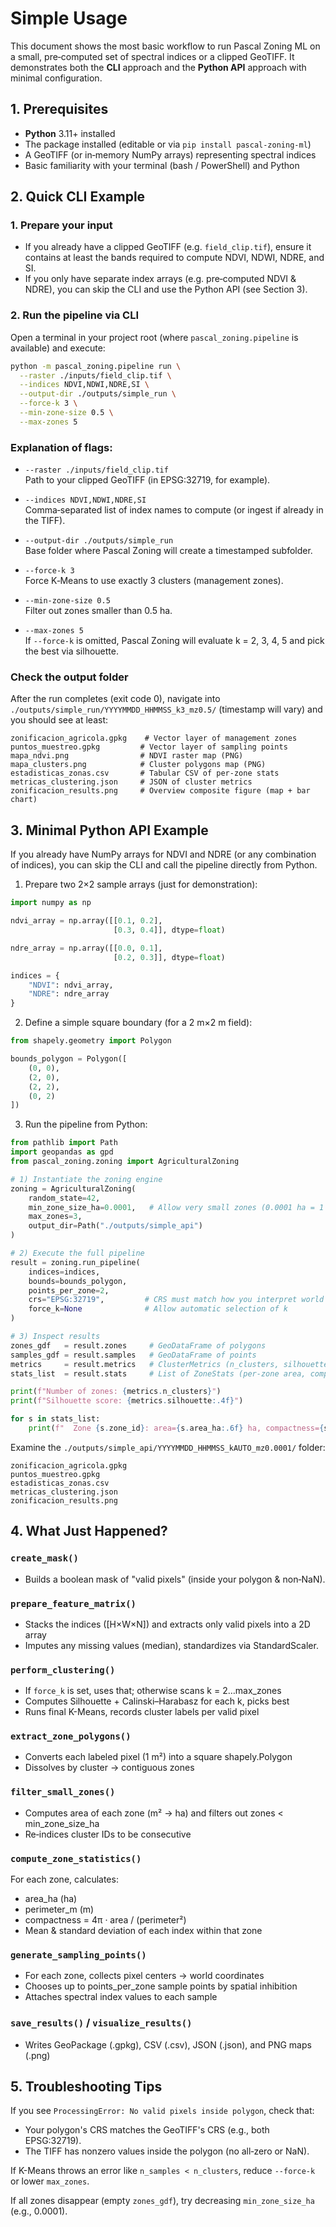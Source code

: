 # Simple Usage

This document shows the most basic workflow to run Pascal Zoning ML on a small, pre‐computed set of spectral indices or a clipped GeoTIFF. It demonstrates both the **CLI** approach and the **Python API** approach with minimal configuration.

## 1. Prerequisites

- **Python** 3.11+ installed
- The package installed (editable or via `pip install pascal-zoning-ml`)
- A GeoTIFF (or in‐memory NumPy arrays) representing spectral indices
- Basic familiarity with your terminal (bash / PowerShell) and Python

## 2. Quick CLI Example

### 1. Prepare your input  
- If you already have a clipped GeoTIFF (e.g. `field_clip.tif`), ensure it contains at least the bands required to compute NDVI, NDWI, NDRE, and SI.  
- If you only have separate index arrays (e.g. pre‐computed NDVI & NDRE), you can skip the CLI and use the Python API (see Section 3).

### 2. Run the pipeline via CLI
Open a terminal in your project root (where `pascal_zoning.pipeline` is available) and execute:

```bash
python -m pascal_zoning.pipeline run \
  --raster ./inputs/field_clip.tif \
  --indices NDVI,NDWI,NDRE,SI \
  --output-dir ./outputs/simple_run \
  --force-k 3 \
  --min-zone-size 0.5 \
  --max-zones 5
```

### Explanation of flags:

- `--raster ./inputs/field_clip.tif`  
  Path to your clipped GeoTIFF (in EPSG:32719, for example).

- `--indices NDVI,NDWI,NDRE,SI`  
  Comma‐separated list of index names to compute (or ingest if already in the TIFF).

- `--output-dir ./outputs/simple_run`  
  Base folder where Pascal Zoning will create a timestamped subfolder.

- `--force-k 3`  
  Force K‐Means to use exactly 3 clusters (management zones).

- `--min-zone-size 0.5`  
  Filter out zones smaller than 0.5 ha.

- `--max-zones 5`  
  If `--force-k` is omitted, Pascal Zoning will evaluate k = 2, 3, 4, 5 and pick the best via silhouette.

### Check the output folder

After the run completes (exit code 0), navigate into `./outputs/simple_run/YYYYMMDD_HHMMSS_k3_mz0.5/` (timestamp will vary) and you should see at least:

```
zonificacion_agricola.gpkg    # Vector layer of management zones
puntos_muestreo.gpkg         # Vector layer of sampling points
mapa_ndvi.png                # NDVI raster map (PNG)
mapa_clusters.png            # Cluster polygons map (PNG)
estadisticas_zonas.csv       # Tabular CSV of per-zone stats
metricas_clustering.json     # JSON of cluster metrics
zonificacion_results.png     # Overview composite figure (map + bar chart)
```

## 3. Minimal Python API Example

If you already have NumPy arrays for NDVI and NDRE (or any combination of indices), you can skip the CLI and call the pipeline directly from Python.

1. Prepare two 2×2 sample arrays (just for demonstration):

```python
import numpy as np

ndvi_array = np.array([[0.1, 0.2],
                       [0.3, 0.4]], dtype=float)

ndre_array = np.array([[0.0, 0.1],
                       [0.2, 0.3]], dtype=float)

indices = {
    "NDVI": ndvi_array,
    "NDRE": ndre_array
}
```

2. Define a simple square boundary (for a 2 m×2 m field):

```python
from shapely.geometry import Polygon

bounds_polygon = Polygon([
    (0, 0),
    (2, 0),
    (2, 2),
    (0, 2)
])
```

3. Run the pipeline from Python:

```python
from pathlib import Path
import geopandas as gpd
from pascal_zoning.zoning import AgriculturalZoning

# 1) Instantiate the zoning engine
zoning = AgriculturalZoning(
    random_state=42,
    min_zone_size_ha=0.0001,   # Allow very small zones (0.0001 ha = 1 m²)
    max_zones=3,
    output_dir=Path("./outputs/simple_api")
)

# 2) Execute the full pipeline
result = zoning.run_pipeline(
    indices=indices,
    bounds=bounds_polygon,
    points_per_zone=2,
    crs="EPSG:32719",         # CRS must match how you interpret world coordinates
    force_k=None              # Allow automatic selection of k
)

# 3) Inspect results
zones_gdf   = result.zones     # GeoDataFrame of polygons
samples_gdf = result.samples   # GeoDataFrame of points
metrics     = result.metrics   # ClusterMetrics (n_clusters, silhouette, inertia, etc.)
stats_list  = result.stats     # List of ZoneStats (per-zone area, compactness, mean/std, …)

print(f"Number of zones: {metrics.n_clusters}")
print(f"Silhouette score: {metrics.silhouette:.4f}")

for s in stats_list:
    print(f"  Zone {s.zone_id}: area={s.area_ha:.6f} ha, compactness={s.compactness:.4f}")
```

Examine the `./outputs/simple_api/YYYYMMDD_HHMMSS_kAUTO_mz0.0001/` folder:
```
zonificacion_agricola.gpkg
puntos_muestreo.gpkg
estadisticas_zonas.csv
metricas_clustering.json
zonificacion_results.png
```

## 4. What Just Happened?

### `create_mask()`
- Builds a boolean mask of "valid pixels" (inside your polygon & non‐NaN).

### `prepare_feature_matrix()`
- Stacks the indices ([H×W×N]) and extracts only valid pixels into a 2D array
- Imputes any missing values (median), standardizes via StandardScaler.

### `perform_clustering()`
- If `force_k` is set, uses that; otherwise scans k = 2…max_zones
- Computes Silhouette + Calinski–Harabasz for each k, picks best
- Runs final K-Means, records cluster labels per valid pixel

### `extract_zone_polygons()`
- Converts each labeled pixel (1 m²) into a square shapely.Polygon
- Dissolves by cluster → contiguous zones

### `filter_small_zones()`
- Computes area of each zone (m² → ha) and filters out zones < min_zone_size_ha
- Re‐indices cluster IDs to be consecutive

### `compute_zone_statistics()`
For each zone, calculates:
- area_ha (ha)
- perimeter_m (m)
- compactness = 4π · area / (perimeter²)
- Mean & standard deviation of each index within that zone

### `generate_sampling_points()`
- For each zone, collects pixel centers → world coordinates
- Chooses up to points_per_zone sample points by spatial inhibition
- Attaches spectral index values to each sample

### `save_results()` / `visualize_results()`
- Writes GeoPackage (.gpkg), CSV (.csv), JSON (.json), and PNG maps (.png)

## 5. Troubleshooting Tips

If you see `ProcessingError: No valid pixels inside polygon`, check that:
- Your polygon's CRS matches the GeoTIFF's CRS (e.g., both EPSG:32719).
- The TIFF has nonzero values inside the polygon (no all‐zero or NaN).

If K-Means throws an error like `n_samples < n_clusters`, reduce `--force-k` or lower `max_zones`.

If all zones disappear (empty `zones_gdf`), try decreasing `min_zone_size_ha` (e.g., 0.0001).